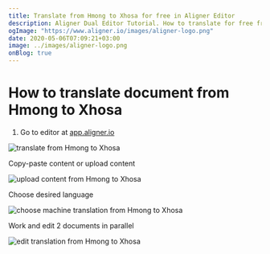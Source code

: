 ```yaml
---
title: Translate from Hmong to Xhosa for free in Aligner Editor
description: Aligner Dual Editor Tutorial. How to translate for free from Hmong to Xhosa. Aligner is multilingual document management platform. 
ogImage: "https://www.aligner.io/images/aligner-logo.png"
date: 2020-05-06T07:09:21+03:00
image: ../images/aligner-logo.png
onBlog: true
---
```


# How to translate document from Hmong to Xhosa

1. Go to editor at [app.aligner.io](https://app.aligner.io "Aligner App web page")

![translate from Hmong to Xhosa](../aligner-blank-editor.png "translate from Hmong to Xhosa")

Copy-paste content or upload content

![upload content from Hmong to Xhosa](../aligner-uploaded-document.png "upload content from Hmong to Xhosa")

Choose desired language

![choose machine translation from Hmong to Xhosa](../aligner-language-dropdown.png "choose machine translation from Hmong to Xhosa")

Work and edit 2 documents in parallel

![edit translation from Hmong to Xhosa](../aligner-double-sitded-editor.png "edit translation from Hmong to Xhosa")

